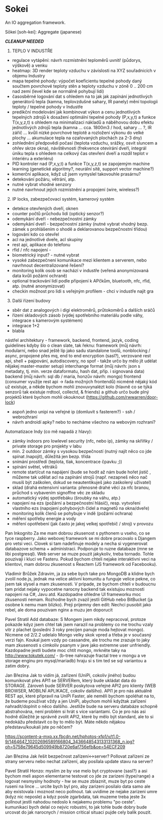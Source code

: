 Sokei
=====

An IO aggregation framework.

Sōkei [soh-kei]: Aggregate (japanese)

***CLEANUP NEEDED***

 1. TEPLO V INDUSTŘE
- regulace vytápění: návrh rozmístnění teploměrů uvnitř (půdorys, výškově) a venku
- heatmap: 3D render teploty vzduchu v závislosti na XYZ souřadnicích v objemu Industry
- mapa tepelné pohody: výpočet koeficientu tepelné pohody daný součtem povrchové teploty stěn a teploty vzduchu v zóně 0 .. 200 cm nad zemí (level kde se normálně pohybují lidi)
- časosběrné logování dat s ohledem na to jak jak zapínání jednotlivých generátorů tepla (kamna, teplovzdušné sahary, IR panely) mění topologii teploty / tepelné pohody v Industře
- predikční modelování jak kombinovat výkon a cenu jednotlivých tepelných zdrojů k dosažení optimální tepelné pohody (P,x,y,t) a funkce T(x,y,z,t) s ohledem na minimalizaci nákladů a náběhovou dobu efektu jednotlivých zdrojů tepla (kamna ... cca. 1800m3 / hod, sahary ... ?, IR zářič ... kvůli nízké povrchové teplotě a rozložení výkonu do velké plochy ... akumulace tepla na ozařovaných plochách za 2-3 dny)
- zohlednění předpovědi počasí (teplota vzduchu, srážky, osvit sluncem a ohřev skrze okna), návštěvnosti (frekvence otevírání dveří, integrál úniku tepla s ohledem na celkový čas otevření dveří a rozdíl teplot v interiéru a exteriéru)
- PID kontroler nad (P,x,y,t) a funkce T(x,y,z,t) se zapojemým machine learning (genetické algoritmy?, neurální sítě, support vector machine?)
- komerční aplikace, když už jsem vymyslel takovouhle prasárnu?
- detekování požáru, větrání, atp.
- nutné vybrat vhodné senzory
- nutné navrhnout jejich rozmístnění a propojení (wire, wireless?)

2. IP locks, zabezpečovací systém, kamerový systém
- detekce otevřených dveří, oknen
- counter počtů průchodu lidí (optický senzor?)
- odemykání dveří - nebezpečnostní zámky
- odemykání dveří - bezpečnostní zámky (nutné vybrat vhodný bezp. zámek s prohlášením o shodě a deklarovanou bezpečnostní třídou)
- logování kdo co otevřel
- acl na jednotlivé dveře, acl skupiny
- rest api, aplikace do telefonu
- rfid / nfc napojení -
- biometrický input? - nutné vybrat
- vysoké zabezpečnení komunikace mezi klientem a serverem, nebo navrhnout decentralizované řešení?
- monitoring kolik osob se nachází v industře (veřená anonymizovaná data kvůli požární ochraně)
- optional trackování lidí podle připojení k APčkům, bluetooth, nfc, rfid, atp. (nutné anonymizovat)
- checkin možnost pro lidi s veřejným profilem - chci v industře najít gra

3. Další řízení budovy
- sběr dat z analogových i digi elektroměrů, průtokoměrů a dalších sráčů
- řízení skladových zásob (výdej spotřebního materiálu podle váhy, integrace s kamerovým systémem)
- integrace 1+2
- blabla
 
 nástřel architektury - framework, backend, frontend, jazyk, coding guidelines
kdyby šlo o clean slate, tak řeknu:
framework (můj návrh: modularní, nebo snad ještě líp jako sadu standalone toolů, nonblocking / async, propojené přes mq, end to end encryption (sasl?), verzované rest api, shell + pajpování, autodiscovery, no spof - takže určo by mělo jít udélat nějakej master-master setup)
interchange format (můj návrh: json s metadaty, tj. min. verze dataformatu, hash dat, příp. i signovaná data)
backend (můj návrh: sql db / maria, honzův návrh: mongo)
frontend (consumer využije rest api -> řada možných frontendů)
nicméně nějaký kód už existuje, a někde bychom mohli znovuvynalézt kolo (hlavně co se týká senzorů tak existuje rrdtool, collectd, & friends) a github určo bude plný projektů které bychom mohli okouknout (https://github.com/rwwarren/door-lock)
- aspoň jedno unipi na veřejné ip (domluvit s fasterem?) - ssh / webrozhraní
- návrh androidí apky? nebo to necháme všechno na webovým rozhraní?
 
Automatizace Indy (co mě napadá z hlavy):
- zámky indoors pro lowlevel security (nfc, nebo ip), zámky na skříňky / private storage pro projekty v labu
- min. 2 outdoor zámky s vysokou bezpečností (nutný najít něco co jde spínat /napojit), důležitá jen bezp. třída
- snímání prostředí (teplota, tlak, koncentrace čpavku ;))
- spínání světel, větráků
- remote start/cut na napájení (bude se hodit až nám bude hořet jistič , můžeme tak udělat acl na zapínání strojů (např. nezapneš něco nač musíš být zaškolen, dokud se neautentikuješ jako zaśkolený uživatel)
- sklad (drahá extensivní varianta: přenosné drahé věci za nfc branou, průchod s vybavením signoffne věc ze skladu
- automatický výdej spotřebáku (šroubky na váhu, atp.)
- napojení na ezs (požární a bezpečnostní hlásič), resp. vytvoření vlastního ezs (napojení pohybových čidel a magnetů na okna/dveře)
- monitoring kolik členů se pohybuje v indě (požární ochrana)
- měření spotřeby energie a vody
- měření opotřebení (jak často je jakej velkej spotřebič / stroj) v provozu

Pan Inkognito Za me mam dobrou zkusenost s pythonem u vseho, co se tyce raspberry.
Jako webovej framework se mi dobre pracovalo s Djangem pro vetsi veci. Clovek si tam nadefinuje modely a necha si vygenerovat databazove schema + administraci. Podporuje to ruzne databaze (mne se libi postgresql). Web server se muze pouzit jakykoliv, treba tornado. Tohle pouzivaji i kluci ve Fasteru.
Pokud bychom chteli nejake interaktivni veci na klientovi, mam dobrou zkusenost s Reactem (JS framework od Facebooku).

Vladimír Brůžek Zdravim, ja za sebe bych take pro MongoDB a klidne bych zvolil node.js, jednak ma velice aktivni komunitu a funguje velice pekne, co jsem tak slysel a mam zkusenosti. V pripade, ze bychom chteli v budoucnu tam pridat nejaky vypocetne narocny backend tak existujou moznosti napojeni na C#, Javu atd. Kazdopadne ohledne UI frameworku moc zkusenosti nemam. Rozhodne bych zvazil jestli GitHub nebo BitBucket (ja osobne k nemu mam blizko). Preji prijemny den
edit: Nechci pusobit jako rebel, ale doma pouzivam nginx a muzu jen doporucit 

Pavel Stratil Add databaze: S Mongem jsem nikdy nepracoval, protoze pokazde kdyz jsem chtel tak jsem narazil na problemy co me trochu vzaly vitr z plachet (posledni 3 roky precijen panuje moda hejtovat mongo). Nicmene od 2/2.2 udelalo Mongo velky skok vpred a třeba je v současný verzi fajn. Koukal jsem vzdy po cassandre, ale trochu me zrazuje to jaky mam zkusenosti s cimkoliv psanym v jave jako extremne user unfriendly. Kazdopadne jestli budete moc chtít mongo, mrkněte taky na http://www.tokutek.com/ - (b-tree nahrazuje fractal tree v mongu a ve storage enginu pro mysql/mariadb) hraju si s tim ted se sql variantou a zatim dobry.

Jan Březina Jak to vidím já, zařízení (UniPi, cokoliv jiného) budou komunikovat přes API1 se SERVERem, který bude ukládat data do STORAGE. Zároveň bude SERVER poskytova veřejné API2 pro klienty (WEB BROWSER, MOBILNÍ APLIKACE, cokoliv dalšího). API1 je pro nás aktuálně REST api, které připravil na UniPi Faster, ale neměli bychom spoléhat na to, že budeme používat vždy a jen UniPi, abychom mohli kdyžtak zařízení nahradit/doplnit o něco dalšího. Jestliže bude na serveru databáze schopně abstrahována, není problém si hrát s více variantami. Co je pro nás asi hodně důležité je správně zvolit API2, které by mělo být standard, ale to si nedokážu představit co by to mělo být. Máte někdo nějakou představu/koukali jste po něčem?

https://scontent-a-mxp.xx.fbcdn.net/hphotos-xfp1/v/t1.0-9/1464647_10202696589166804_3436648543133131368_n.jpg?oh=5758e79645d509949b8720e6af756efb&oe=54ECF209

Jan Březina Jak řešit bezpečnost zařízení<->server? Pollovat zařízení ze strany serveru nebo nechat zařízení, aby posílala update stavu na server? 

Pavel Stratil Honzo: myslim ze by vse melo byt cryptovane (sasl?) a asi bychom meli aspon elementarne testovat co jde ze zarizeni (type/range) a logovat nesmyslny hodnoty - hw se muze zblaznit, muze byt po ceste ruseni na lince ... urcite bych byl pro, aby zarizeni posilalo data samo ale aby existovala i moznost neco pollnout. tak uvidime ze nejake zarizeni umre (kdyz nic neposle) a kdyz posle zgarbdata, tak muzeme treba jeste 3x pollnout jestli nahodou nedoslo k nejakemu problemu "po ceste". kumunikaci bych delal co nejvic robustni, to jak tohle bude dobry bude urcovat do jak narocnych / mission critical situaci pujde cely balik pouzit.
